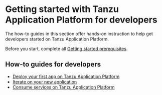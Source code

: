 # Getting started with Tanzu Application Platform for developers

The how-to guides in this section offer hands-on instruction to help get developers started on Tanzu Application Platform.

Before you start, complete all [Getting started prerequisites](../getting-started.md).

## <a id='how-to-developers'></a>How-to guides for developers

- [Deploy your first app on Tanzu Application Platform](getting-started/deploy-first-app.md)
- [Iterate on your new application](getting-started/iterate-new-app.md)
- [Consume services on Tanzu Application Platform](getting-started/consume-services.md)
